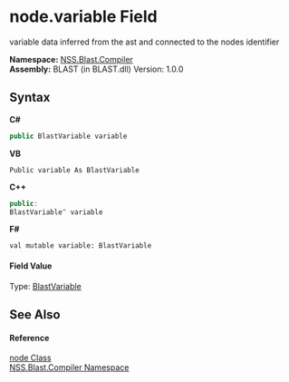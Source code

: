 # node.variable Field
 

variable data inferred from the ast and connected to the nodes identifier

**Namespace:**&nbsp;<a href="26a25caa-f50b-92ad-f15c-dbb9db1493ae.md">NSS.Blast.Compiler</a><br />**Assembly:**&nbsp;BLAST (in BLAST.dll) Version: 1.0.0

## Syntax

**C#**<br />
``` C#
public BlastVariable variable
```

**VB**<br />
``` VB
Public variable As BlastVariable
```

**C++**<br />
``` C++
public:
BlastVariable^ variable
```

**F#**<br />
``` F#
val mutable variable: BlastVariable
```


#### Field Value
Type: <a href="f06b3ca6-6fc7-2463-b0e0-c8541bfc9d8d.md">BlastVariable</a>

## See Also


#### Reference
<a href="7dc9b7e9-64ad-f224-ae1a-4e6639739f56.md">node Class</a><br /><a href="26a25caa-f50b-92ad-f15c-dbb9db1493ae.md">NSS.Blast.Compiler Namespace</a><br />